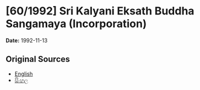 # [60/1992] Sri Kalyani Eksath Buddha Sangamaya (Incorporation)

**Date:** 1992-11-13

## Original Sources

- [English](https://documents.gov.lk/view/acts/1992/11/60-1992_E.pdf)
- [සිංහල](https://documents.gov.lk/view/acts/1992/11/60-1992_S.pdf)
